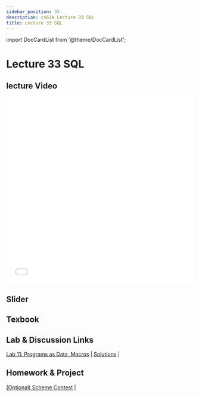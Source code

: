 ```yaml
---
sidebar_position: 33
description: cs61a Lecture 33 SQL
title: Lecture 33 SQL
---
```


import DocCardList from '@theme/DocCardList';


# Lecture 33 SQL
## lecture Video

<iframe src="//player.bilibili.com/player.html?aid=277746636&bvid=BV17c411f78k&cid=1311465503&p=1&high_quality=1&danmaku=0" scrolling="no" border="0" frameborder="no" framespacing="0" allowfullscreen="true" allowfullscreen="allowfullscreen" width="100%" height="500" scrolling="no" frameborder="0" sandbox="allow-top-navigation allow-same-origin allow-forms allow-scripts"> </iframe>

## Slider

## Texbook


## Lab & Discussion Links
[Lab 11: Programs as Data, Macros](./lab/lab11.md) | [Solutions](./lab/sol-lab11.md) | 

## Homework & Project
[(Optional) Scheme Contest](./project/scheme_contest.md) | 


<DocCardList />

